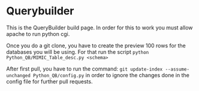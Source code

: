 # Querybuilder

This is the QueryBuilder build page. In order for this to work you must allow apache to run python cgi.

Once you do a git clone, you have to create the preview 100 rows for the databases you will be using. For that run the script `python Python_QB/MIMIC_Table_desc.py <schema>`

After first pull, you have to run the command: `git update-index --assume-unchanged Python_QB/config.py` in order to ignore the changes done in the config file for further pull requests.

